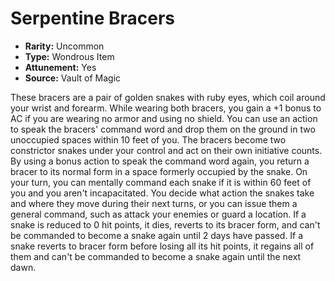 # Serpentine Bracers

- **Rarity:** Uncommon
- **Type:** Wondrous Item
- **Attunement:** Yes
- **Source:** Vault of Magic

These bracers are a pair of golden snakes with ruby eyes, which coil around your wrist and forearm. While wearing both bracers, you gain a +1 bonus to AC if you are wearing no armor and using no shield. You can use an action to speak the bracers' command word and drop them on the ground in two unoccupied spaces within 10 feet of you. The bracers become two constrictor snakes under your control and act on their own initiative counts. By using a bonus action to speak the command word again, you return a bracer to its normal form in a space formerly occupied by the snake. On your turn, you can mentally command each snake if it is within 60 feet of you and you aren't incapacitated. You decide what action the snakes take and where they move during their next turns, or you can issue them a general command, such as attack your enemies or guard a location. If a snake is reduced to 0 hit points, it dies, reverts to its bracer form, and can't be commanded to become a snake again until 2 days have passed. If a snake reverts to bracer form before losing all its hit points, it regains all of them and can't be commanded to become a snake again until the next dawn.
